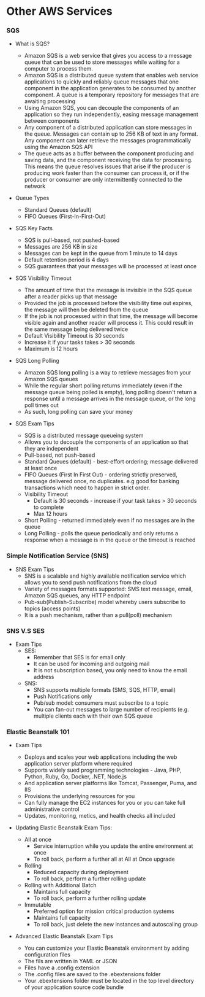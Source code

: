# Other AWS Services

### SQS

- What is SQS?
  - Amazon SQS is a web service that gives you access to a message queue that can be used to store messages while waiting for a computer to process them.
  - Amazon SQS is a distributed queue system that enables web service applications to quickly and reliably queue messages that one component in the application generates to be consumed by another component. A queue is a temporary repository for messages that are awaiting processing
  - Using Amazon SQS, you can decouple the components of an application so they run independently, easing message management between components
  - Any component of a distributed application can store messages in the queue. Messages can contain up to 256 KB of text in any format. Any component can later retrieve the messages programmatically using the Amazon SQS API
  - The queue acts as a buffer between the component producing and saving data, and the component receiving the data for processing. This means the queue resolves issues that arise if the producer is producing work faster than the consumer can process it, or if the producer or consumer are only intermittently connected to the network

- Queue Types
  - Standard Queues (default)
  - FIFO Queues (First-In-First-Out)

- SQS Key Facts
  - SQS is pull-based, not pushed-based
  - Messages are 256 KB in size
  - Messages can be kept in the queue from 1 minute to 14 days
  - Default retention period is 4 days
  - SQS guarantees that your messages will be processed at least once

- SQS Visibility Timeout
  - The amount of time that the message is invisible in the SQS queue after a reader picks up that message
  - Provided the job is processed before the visibility time out expires, the message will then be deleted  from the queue
  - If the job is not processed within that time, the message will become visible again and another reader will process it. This could result in the same message being delivered twice
  - Default Visibility Timeout is 30 seconds
  - Increase it if your tasks takes > 30 seconds
  - Maximum is 12 hours

- SQS Long Polling
  - Amazon SQS long polling is a way to retrieve messages from your Amazon SQS queues
  - While the regular short polling returns immediately (even if the message queue being polled is empty), long polling doesn't return a response until a message arrives in the message queue, or the long poll times out
  - As such, long polling can save your money

- SQS Exam Tips
  - SQS is a distributed message queueing system
  - Allows you to decouple the components of an application so that they are independent
  - Pull-based, not push-based
  - Standard Queues (default) - best-effort ordering; message delivered at least once
  - FIFO Queues (First In First Out) - ordering strictly preserved, message delivered once, no duplicates. e.g good for banking transactions which need to happen in strict order.
  - Visibility Timeout
    - Default is 30 seconds - increase if your task takes > 30 seconds to complete
    - Max 12 hours
  - Short Polling - returned immediately even if no messages are in the queue
  - Long Polling - polls the queue periodically and only returns a response when a message is in the queue or the timeout is reached


### Simple Notification Service (SNS)

- SNS Exam Tips
  - SNS is a scalable and highly available notification service which allows you to send push notifications from the cloud
  - Variety of messages formats supported: SMS text message, email, Amazon SQS queues, any HTTP endpoint
  - Pub-sub(Publish-Subscribe) model whereby users subscribe to topics (access points)
  - It is a push mechanism, rather than a pull(poll) mechanism

### SNS V.S SES
- Exam Tips
  - SES:
    - Remember that SES is for email only
    - It can be used for incoming and outgoing mail
    - It is not subscription based, you only need to know the email address
  - SNS:
    - SNS supports multiple formats (SMS, SQS, HTTP, email)
    - Push Notifications only
    - Pub/sub model: consumers must subscribe to a topic
    - You can fan-out messages to large number of recipients (e.g. multiple clients each with their own SQS queue

### Elastic Beanstalk 101

- Exam Tips
  - Deploys and scales your web applications including the web application server platform where required
  - Supports widely sued programming technologies - Java, PHP, Python, Ruby, Go, Docker, .NET, Node.js
  - And application server platforms like Tomcat, Passenger, Puma, and IIS
  - Provisions the underlying resources for you
  - Can fully manage the EC2 instances for you or you can take full administrative control
  - Updates, monitoring, metics, and health checks all included

- Updating Elastic Beanstalk Exam Tips:
  - All at once
    - Service interruption while you update the entire environment at once
    - To roll back, perform a further all at All at Once upgrade
  - Rolling
    - Reduced capacity during deployment
    - To roll back, perform a further rolling update
  - Rolling with Additional Batch
    - Maintains full capacity
    - To roll back, perform a further rolling update
  - Immutable
    - Preferred option for mission critical production systems
    - Maintains full capacity
    - To roll back, just delete the new instances and autoscaling group

- Advanced Elastic Beanstalk Exam Tips
  - You can customize your Elastic Beanstalk environment by adding configuration files
  - The fils are written in YAML or JSON
  - Files have a .config extension
  - The .config files are saved to the .ebextensions folder
  - Your .ebextensions folder must be located in the top level directory of your application source code bundle

